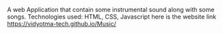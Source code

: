 A web Application that contain some instrumental sound along with some songs.
Technologies used: HTML, CSS, Javascript
here is the website link
https://vidyotma-tech.github.io/Music/

